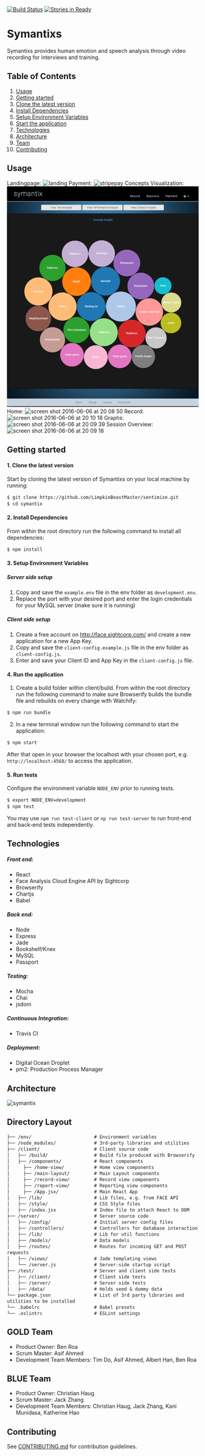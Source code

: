 [![Build Status](https://travis-ci.org/chkakaja/Symantixs.svg?branch=master)](https://travis-ci.org/chkakaja/sentimize)
[![Stories in Ready](https://badge.waffle.io/chkakaja/sentimize.png?label=ready&title=Ready)](https://waffle.io/chkakaja/sentimize)
# Symantixs

  Symantixs provides human emotion and speech analysis through video recording for interviews and training.

## Table of Contents
1. [Usage](#Usage)
2. [Getting started](#Getting-Started)
  1. [Clone the latest version](#Installing-Dependencies)
  2. [Install Dependencies](#Installing-Dependencies)
  3. [Setup Environment Variables](#Environment-Variables)
  4. [Start the application](#Start-application)
3. [Technologies](#Technologies)
4. [Architecture](#Architecture)
5. [Team](#Team)
6. [Contributing](#Contributing)

## Usage
Landingpage:
![landing](https://cloud.githubusercontent.com/assets/2279902/16827321/4735066c-493a-11e6-9315-4ec8b29c73e2.png)
Payment:
![stripepay](https://cloud.githubusercontent.com/assets/2279902/16827322/4735b620-493a-11e6-9fd4-44a214fc390b.png)
Concepts Visualization:
![concepts](https://github.com/LimpkinBeastMaster/Symantix/blob/master/bubbles.png)
Home:
![screen shot 2016-06-06 at 20 08 50](https://cloud.githubusercontent.com/assets/10008938/15844927/334263b8-2c23-11e6-94f4-d9a040efdfd1.png)
Record:
![screen shot 2016-06-06 at 20 10 18](https://cloud.githubusercontent.com/assets/10008938/15844922/2cdbb236-2c23-11e6-9f2d-4adf4d9b0f79.png)
Graphs:
![screen shot 2016-06-06 at 20 09 39](https://cloud.githubusercontent.com/assets/10008938/15844923/2f5013c2-2c23-11e6-8608-607eff0c4da8.png)
Session Overview:
![screen shot 2016-06-06 at 20 09 18](https://cloud.githubusercontent.com/assets/10008938/15844924/3144420c-2c23-11e6-920e-c4ebdc5dea55.png)

## Getting started

#### 1. Clone the latest version

  Start by cloning the latest version of Symantixs on your local machine by running:

  ```sh
  $ git clone https://github.com/LimpkinBeastMaster/sentimize.git
  $ cd symantix
  ```

#### 2. Install Dependencies
  From within the root directory run the following command to install all dependencies:

  ```sh
  $ npm install
  ```

#### 3. Setup Environment Variables

##### Server side setup

  1. Copy and save the  ``` example.env ``` file in the env folder as ``` development.env ```.
  2. Replace the port with your desired port and enter the login credentials for your MySQL server (make sure it is running)

##### Client side setup

  1. Create a free account on http://face.sightcorp.com/ and create a new application for a new App Key.
  2. Copy and save the  ``` client-config.example.js ``` file in the env folder as ``` client-config.js ```.
  3. Enter and save your Client ID and App Key in the ``` client-config.js ``` file.

#### 4. Run the application

  1. Create a build folder within client/build. From within the root directory run the following command to make sure Browserify builds the bundle file and rebuilds on every change with Watchify:

  ```sh
  $ npm run bundle
  ```

  2. In a new terminal window run the following command to start the application:

  ```sh
  $ npm start
  ```

  After that open in your browser the localhost with your chosen port, e.g. ``` http://localhost:4568/ ``` to access the application.

#### 5. Run tests

  Configure the environment variable `NODE_ENV` prior to running tests.

   ```sh
  $ export NODE_ENV=development
  $ npm test
  ```

  You may use `npm run test-client` or `np run test-server` to run front-end and back-end tests independently.

## Technologies

##### Front end:
- React
- Face Analysis Cloud Engine API by Sightcorp
- Browserify
- Chartjs
- Babel

##### Back end:
- Node
- Express
- Jade
- Bookshelf/Knex
- MySQL
- Passport

##### Testing:
- Mocha
- Chai
- jsdom

##### Continuous Integration:
- Travis CI

##### Deployment:
- Digital Ocean Droplet
- pm2: Production Process Manager

## Architecture
![symantix](https://cloud.githubusercontent.com/assets/10008938/15795587/c0bfd19a-29a7-11e6-9402-de7dabdf1526.png)

<!-- ### Database Schema
<b> to be added </b> -->

## Directory Layout
```
├── /env/                       # Environment variables
├── /node_modules/              # 3rd-party libraries and utilities
├── /client/                    # Client source code
│   ├── /build/                 # Build file produced with Browserify
│   ├── /components/            # React components
│     ├── /home-view/           # Home view components
│     ├── /main-layout/         # Main Layout components
│     ├── /record-view/         # Record view components
│     ├── /report-view/         # Reporting view components
│     ├── /App.jsx/             # Main React App
│   ├── /lib/                   # Lib files, e.g. from FACE API
│   ├── /style/                 # CSS Style files
│   ├── /index.jsx              # Index file to attach React to DOM
├── /server/                    # Server source code
│   ├── /config/                # Initial server config files
│   ├── /controllers/           # Controllers for database interaction
│   ├── /lib/                   # Lib for util functions
│   ├── /models/                # Data models
│   ├── /routes/                # Routes for incoming GET and POST requests
│   ├── /views/                 # Jade templating views
│   └── /server.js              # Server-side startup script
├── /test/                      # Server and client side tests
│   ├── /client/                # Client side tests
│   ├── /server/                # Server side tests
|   ├── /data/                  # Holds seed & dummy data
└── package.json                # List of 3rd party libraries and utilities to be installed
└── .babelrc                    # Babel presets
└── .eslintrc                   # ESLint settings
```

## GOLD Team
  - Product Owner:            Ben Roa
  - Scrum Master:             Asif Ahmed
  - Development Team Members: Tim Do, Asif Ahmed, Albert Han, Ben Roa

## BLUE Team
  - Product Owner:            Christian Haug
  - Scrum Master:             Jack Zhang
  - Development Team Members: Christian Haug, Jack Zhang, Kani Munidasa, Katherine Hao


## Contributing
See [CONTRIBUTING.md](CONTRIBUTING.md) for contribution guidelines.
